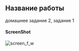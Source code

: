 <h2>Название работы</h2>
домашнее задание 2, задание 1
<h4>ScreenShot</h4>


![screen_f_w](https://user-images.githubusercontent.com/29713494/27995058-a8a2869c-64d0-11e7-8978-b382a5478531.png)




